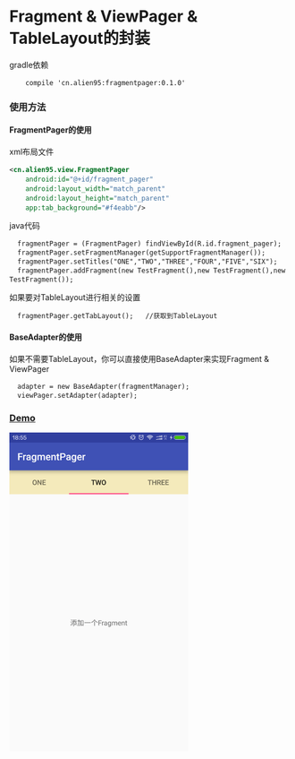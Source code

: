 # Fragment & ViewPager & TableLayout的封装

gradle依赖

```
    compile 'cn.alien95:fragmentpager:0.1.0'
```

### 使用方法

#### FragmentPager的使用

xml布局文件

```xml
<cn.alien95.view.FragmentPager
    android:id="@+id/fragment_pager"
    android:layout_width="match_parent"
    android:layout_height="match_parent"
    app:tab_background="#f4eabb"/>
```

java代码

```
  fragmentPager = (FragmentPager) findViewById(R.id.fragment_pager);
  fragmentPager.setFragmentManager(getSupportFragmentManager());
  fragmentPager.setTitles("ONE","TWO","THREE","FOUR","FIVE","SIX");
  fragmentPager.addFragment(new TestFragment(),new TestFragment(),new TestFragment());
```

如果要对TableLayout进行相关的设置

```
  fragmentPager.getTabLayout();   //获取到TableLayout
```

#### BaseAdapter的使用

如果不需要TableLayout，你可以直接使用BaseAdapter来实现Fragment & ViewPager

```
  adapter = new BaseAdapter(fragmentManager);
  viewPager.setAdapter(adapter);
```

### [Demo](https://github.com/llxdaxia/FragmentPager/tree/dev/app)

<img src="demo.png" width="320" height="569" />